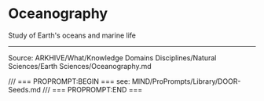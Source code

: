 # Oceanography

Study of Earth's oceans and marine life

---
Source: ARKHIVE/What/Knowledge Domains Disciplines/Natural Sciences/Earth Sciences/Oceanography.md

/// === PROPROMPT:BEGIN ===
see: MIND/ProPrompts/Library/DOOR-Seeds.md
/// === PROPROMPT:END ===

